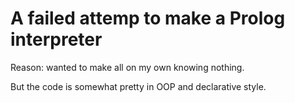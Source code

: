 # A failed attemp to make a Prolog interpreter
Reason: wanted to make all on my own knowing nothing.

But the code is somewhat pretty in OOP and declarative style.
